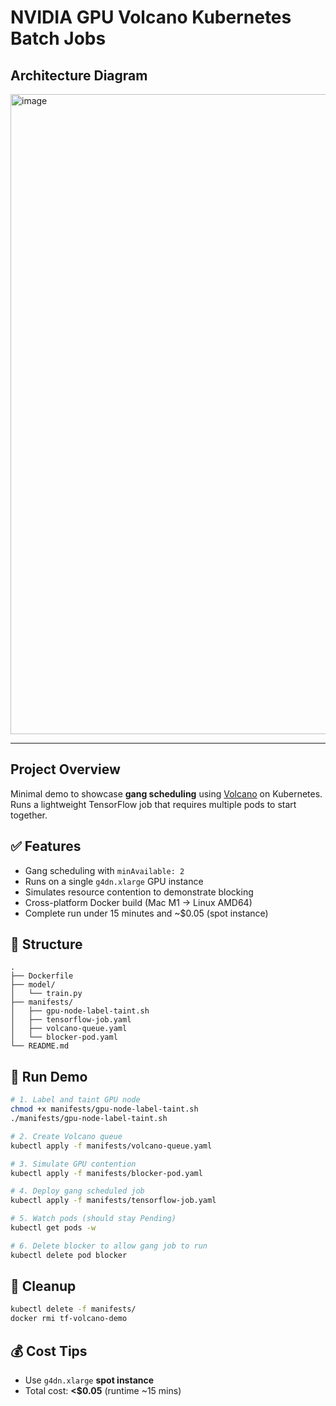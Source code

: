 # NVIDIA GPU Volcano Kubernetes Batch Jobs

## Architecture Diagram

<img width="1536" height="1024" alt="image" src="https://github.com/user-attachments/assets/94335330-0360-41aa-836a-8263d70cded6" />

---

## Project Overview


Minimal demo to showcase **gang scheduling** using [Volcano](https://volcano.sh/en/) on Kubernetes. Runs a lightweight TensorFlow job that requires multiple pods to start together.

## ✅ Features

* Gang scheduling with `minAvailable: 2`
* Runs on a single `g4dn.xlarge` GPU instance
* Simulates resource contention to demonstrate blocking
* Cross-platform Docker build (Mac M1 → Linux AMD64)
* Complete run under 15 minutes and \~\$0.05 (spot instance)

## 📁 Structure

```
.
├── Dockerfile
├── model/
│   └── train.py
├── manifests/
│   ├── gpu-node-label-taint.sh
│   ├── tensorflow-job.yaml
│   ├── volcano-queue.yaml
│   └── blocker-pod.yaml
└── README.md
```

## 🚀 Run Demo

```bash
# 1. Label and taint GPU node
chmod +x manifests/gpu-node-label-taint.sh
./manifests/gpu-node-label-taint.sh

# 2. Create Volcano queue
kubectl apply -f manifests/volcano-queue.yaml

# 3. Simulate GPU contention
kubectl apply -f manifests/blocker-pod.yaml

# 4. Deploy gang scheduled job
kubectl apply -f manifests/tensorflow-job.yaml

# 5. Watch pods (should stay Pending)
kubectl get pods -w

# 6. Delete blocker to allow gang job to run
kubectl delete pod blocker
```

## 🧹 Cleanup

```bash
kubectl delete -f manifests/
docker rmi tf-volcano-demo
```

## 💰 Cost Tips

* Use `g4dn.xlarge` **spot instance**
* Total cost: **<\$0.05** (runtime \~15 mins)

